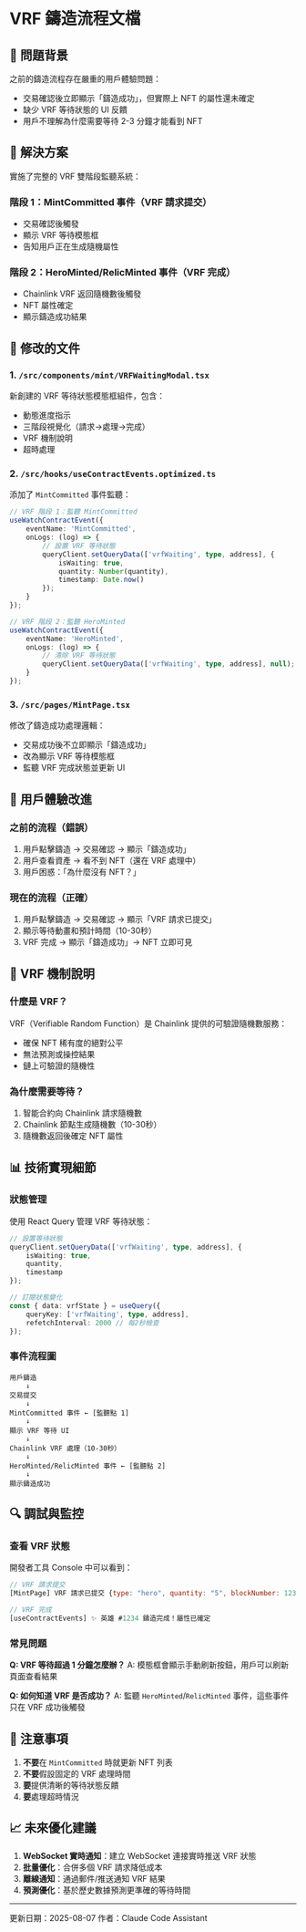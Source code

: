 # VRF 鑄造流程文檔

## 🎯 問題背景

之前的鑄造流程存在嚴重的用戶體驗問題：
- 交易確認後立即顯示「鑄造成功」，但實際上 NFT 的屬性還未確定
- 缺少 VRF 等待狀態的 UI 反饋
- 用戶不理解為什麼需要等待 2-3 分鐘才能看到 NFT

## 🔧 解決方案

實施了完整的 VRF 雙階段監聽系統：

### 階段 1：MintCommitted 事件（VRF 請求提交）
- 交易確認後觸發
- 顯示 VRF 等待模態框
- 告知用戶正在生成隨機屬性

### 階段 2：HeroMinted/RelicMinted 事件（VRF 完成）
- Chainlink VRF 返回隨機數後觸發
- NFT 屬性確定
- 顯示鑄造成功結果

## 📁 修改的文件

### 1. `/src/components/mint/VRFWaitingModal.tsx`
新創建的 VRF 等待狀態模態框組件，包含：
- 動態進度指示
- 三階段視覺化（請求→處理→完成）
- VRF 機制說明
- 超時處理

### 2. `/src/hooks/useContractEvents.optimized.ts`
添加了 `MintCommitted` 事件監聽：
```typescript
// VRF 階段 1：監聽 MintCommitted
useWatchContractEvent({ 
    eventName: 'MintCommitted',
    onLogs: (log) => {
        // 設置 VRF 等待狀態
        queryClient.setQueryData(['vrfWaiting', type, address], {
            isWaiting: true,
            quantity: Number(quantity),
            timestamp: Date.now()
        });
    }
});

// VRF 階段 2：監聽 HeroMinted
useWatchContractEvent({
    eventName: 'HeroMinted', 
    onLogs: (log) => {
        // 清除 VRF 等待狀態
        queryClient.setQueryData(['vrfWaiting', type, address], null);
    }
});
```

### 3. `/src/pages/MintPage.tsx`
修改了鑄造成功處理邏輯：
- 交易成功後不立即顯示「鑄造成功」
- 改為顯示 VRF 等待模態框
- 監聽 VRF 完成狀態並更新 UI

## 🚀 用戶體驗改進

### 之前的流程（錯誤）
1. 用戶點擊鑄造 → 交易確認 → 顯示「鑄造成功」
2. 用戶查看資產 → 看不到 NFT（還在 VRF 處理中）
3. 用戶困惑：「為什麼沒有 NFT？」

### 現在的流程（正確）
1. 用戶點擊鑄造 → 交易確認 → 顯示「VRF 請求已提交」
2. 顯示等待動畫和預計時間（10-30秒）
3. VRF 完成 → 顯示「鑄造成功」→ NFT 立即可見

## 🎲 VRF 機制說明

### 什麼是 VRF？
VRF（Verifiable Random Function）是 Chainlink 提供的可驗證隨機數服務：
- 確保 NFT 稀有度的絕對公平
- 無法預測或操控結果
- 鏈上可驗證的隨機性

### 為什麼需要等待？
1. 智能合約向 Chainlink 請求隨機數
2. Chainlink 節點生成隨機數（10-30秒）
3. 隨機數返回後確定 NFT 屬性

## 📊 技術實現細節

### 狀態管理
使用 React Query 管理 VRF 等待狀態：
```typescript
// 設置等待狀態
queryClient.setQueryData(['vrfWaiting', type, address], {
    isWaiting: true,
    quantity,
    timestamp
});

// 訂閱狀態變化
const { data: vrfState } = useQuery({
    queryKey: ['vrfWaiting', type, address],
    refetchInterval: 2000 // 每2秒檢查
});
```

### 事件流程圖
```
用戶鑄造
    ↓
交易提交
    ↓
MintCommitted 事件 ← [監聽點 1]
    ↓
顯示 VRF 等待 UI
    ↓
Chainlink VRF 處理（10-30秒）
    ↓
HeroMinted/RelicMinted 事件 ← [監聽點 2]
    ↓
顯示鑄造成功
```

## 🔍 調試與監控

### 查看 VRF 狀態
開發者工具 Console 中可以看到：
```javascript
// VRF 請求提交
[MintPage] VRF 請求已提交 {type: "hero", quantity: "5", blockNumber: 12345}

// VRF 完成
[useContractEvents] ✨ 英雄 #1234 鑄造完成！屬性已確定
```

### 常見問題

**Q: VRF 等待超過 1 分鐘怎麼辦？**
A: 模態框會顯示手動刷新按鈕，用戶可以刷新頁面查看結果

**Q: 如何知道 VRF 是否成功？**
A: 監聽 `HeroMinted`/`RelicMinted` 事件，這些事件只在 VRF 成功後觸發

## 🚨 注意事項

1. **不要**在 `MintCommitted` 時就更新 NFT 列表
2. **不要**假設固定的 VRF 處理時間
3. **要**提供清晰的等待狀態反饋
4. **要**處理超時情況

## 📈 未來優化建議

1. **WebSocket 實時通知**：建立 WebSocket 連接實時推送 VRF 狀態
2. **批量優化**：合併多個 VRF 請求降低成本
3. **離線通知**：通過郵件/推送通知 VRF 結果
4. **預測優化**：基於歷史數據預測更準確的等待時間

---

更新日期：2025-08-07
作者：Claude Code Assistant